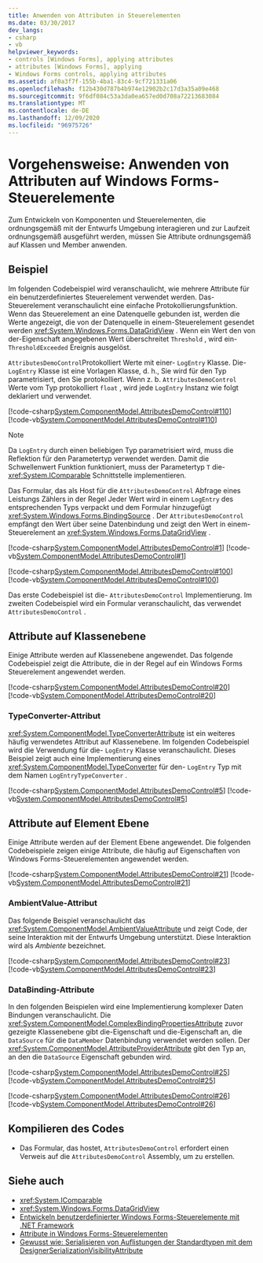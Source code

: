 ```yaml
---
title: Anwenden von Attributen in Steuerelementen
ms.date: 03/30/2017
dev_langs:
- csharp
- vb
helpviewer_keywords:
- controls [Windows Forms], applying attributes
- attributes [Windows Forms], applying
- Windows Forms controls, applying attributes
ms.assetid: af0a3f7f-155b-4ba1-83c4-9cf721331a06
ms.openlocfilehash: f12b430d787b4b974e12902b2c17d3a35a09e468
ms.sourcegitcommit: 9f6df084c53a3da0ea657ed0d708a72213683084
ms.translationtype: MT
ms.contentlocale: de-DE
ms.lasthandoff: 12/09/2020
ms.locfileid: "96975726"
---
```

# <a name="how-to-apply-attributes-in-windows-forms-controls"></a>Vorgehensweise: Anwenden von Attributen auf Windows Forms-Steuerelemente

Zum Entwickeln von Komponenten und Steuerelementen, die ordnungsgemäß mit der Entwurfs Umgebung interagieren und zur Laufzeit ordnungsgemäß ausgeführt werden, müssen Sie Attribute ordnungsgemäß auf Klassen und Member anwenden.  
  
## <a name="example"></a>Beispiel  

 Im folgenden Codebeispiel wird veranschaulicht, wie mehrere Attribute für ein benutzerdefiniertes Steuerelement verwendet werden. Das-Steuerelement veranschaulicht eine einfache Protokollierungsfunktion. Wenn das Steuerelement an eine Datenquelle gebunden ist, werden die Werte angezeigt, die von der Datenquelle in einem-Steuerelement gesendet werden <xref:System.Windows.Forms.DataGridView> . Wenn ein Wert den von der-Eigenschaft angegebenen Wert überschreitet `Threshold` , wird ein- `ThresholdExceeded` Ereignis ausgelöst.  
  
 `AttributesDemoControl`Protokolliert Werte mit einer- `LogEntry` Klasse. Die- `LogEntry` Klasse ist eine Vorlagen Klasse, d. h., Sie wird für den Typ parametrisiert, den Sie protokolliert. Wenn z. b. `AttributesDemoControl` Werte vom Typ protokolliert `float` , wird jede `LogEntry` Instanz wie folgt deklariert und verwendet.  
  
 [!code-csharp[System.ComponentModel.AttributesDemoControl#110](~/samples/snippets/csharp/VS_Snippets_Winforms/System.ComponentModel.AttributesDemoControl/CS/form1.cs#110)]
 [!code-vb[System.ComponentModel.AttributesDemoControl#110](~/samples/snippets/visualbasic/VS_Snippets_Winforms/System.ComponentModel.AttributesDemoControl/VB/form1.vb#110)]  
  
> [!NOTE]
> Da `LogEntry` durch einen beliebigen Typ parametrisiert wird, muss die Reflektion für den Parametertyp verwendet werden. Damit die Schwellenwert Funktion funktioniert, muss der Parametertyp `T` die- <xref:System.IComparable> Schnittstelle implementieren.  
  
 Das Formular, das als Host für die `AttributesDemoControl` Abfrage eines Leistungs Zählers in der Regel Jeder Wert wird in einem `LogEntry` des entsprechenden Typs verpackt und dem Formular hinzugefügt <xref:System.Windows.Forms.BindingSource> . Der `AttributesDemoControl` empfängt den Wert über seine Datenbindung und zeigt den Wert in einem-Steuerelement an <xref:System.Windows.Forms.DataGridView> .  
  
 [!code-csharp[System.ComponentModel.AttributesDemoControl#1](~/samples/snippets/csharp/VS_Snippets_Winforms/System.ComponentModel.AttributesDemoControl/CS/attributesdemocontrol.cs#1)]
 [!code-vb[System.ComponentModel.AttributesDemoControl#1](~/samples/snippets/visualbasic/VS_Snippets_Winforms/System.ComponentModel.AttributesDemoControl/VB/attributesdemocontrol.vb#1)]  
  
 [!code-csharp[System.ComponentModel.AttributesDemoControl#100](~/samples/snippets/csharp/VS_Snippets_Winforms/System.ComponentModel.AttributesDemoControl/CS/form1.cs#100)]
 [!code-vb[System.ComponentModel.AttributesDemoControl#100](~/samples/snippets/visualbasic/VS_Snippets_Winforms/System.ComponentModel.AttributesDemoControl/VB/form1.vb#100)]  
  
 Das erste Codebeispiel ist die- `AttributesDemoControl` Implementierung. Im zweiten Codebeispiel wird ein Formular veranschaulicht, das verwendet `AttributesDemoControl` .  
  
## <a name="class-level-attributes"></a>Attribute auf Klassenebene  

 Einige Attribute werden auf Klassenebene angewendet. Das folgende Codebeispiel zeigt die Attribute, die in der Regel auf ein Windows Forms Steuerelement angewendet werden.  
  
 [!code-csharp[System.ComponentModel.AttributesDemoControl#20](~/samples/snippets/csharp/VS_Snippets_Winforms/System.ComponentModel.AttributesDemoControl/CS/attributesdemocontrol.cs#20)]
 [!code-vb[System.ComponentModel.AttributesDemoControl#20](~/samples/snippets/visualbasic/VS_Snippets_Winforms/System.ComponentModel.AttributesDemoControl/VB/attributesdemocontrol.vb#20)]  
  
### <a name="typeconverter-attribute"></a>TypeConverter-Attribut  

 <xref:System.ComponentModel.TypeConverterAttribute> ist ein weiteres häufig verwendetes Attribut auf Klassenebene. Im folgenden Codebeispiel wird die Verwendung für die- `LogEntry` Klasse veranschaulicht. Dieses Beispiel zeigt auch eine Implementierung eines <xref:System.ComponentModel.TypeConverter> für den- `LogEntry` Typ mit dem Namen `LogEntryTypeConverter` .  
  
 [!code-csharp[System.ComponentModel.AttributesDemoControl#5](~/samples/snippets/csharp/VS_Snippets_Winforms/System.ComponentModel.AttributesDemoControl/CS/attributesdemocontrol.cs#5)]
 [!code-vb[System.ComponentModel.AttributesDemoControl#5](~/samples/snippets/visualbasic/VS_Snippets_Winforms/System.ComponentModel.AttributesDemoControl/VB/attributesdemocontrol.vb#5)]  
  
## <a name="member-level-attributes"></a>Attribute auf Element Ebene  

 Einige Attribute werden auf der Element Ebene angewendet. Die folgenden Codebeispiele zeigen einige Attribute, die häufig auf Eigenschaften von Windows Forms-Steuerelementen angewendet werden.  
  
 [!code-csharp[System.ComponentModel.AttributesDemoControl#21](~/samples/snippets/csharp/VS_Snippets_Winforms/System.ComponentModel.AttributesDemoControl/CS/attributesdemocontrol.cs#21)]
 [!code-vb[System.ComponentModel.AttributesDemoControl#21](~/samples/snippets/visualbasic/VS_Snippets_Winforms/System.ComponentModel.AttributesDemoControl/VB/attributesdemocontrol.vb#21)]  
  
### <a name="ambientvalue-attribute"></a>AmbientValue-Attribut  

 Das folgende Beispiel veranschaulicht das <xref:System.ComponentModel.AmbientValueAttribute> und zeigt Code, der seine Interaktion mit der Entwurfs Umgebung unterstützt. Diese Interaktion wird als *Ambiente* bezeichnet.  
  
 [!code-csharp[System.ComponentModel.AttributesDemoControl#23](~/samples/snippets/csharp/VS_Snippets_Winforms/System.ComponentModel.AttributesDemoControl/CS/attributesdemocontrol.cs#23)]
 [!code-vb[System.ComponentModel.AttributesDemoControl#23](~/samples/snippets/visualbasic/VS_Snippets_Winforms/System.ComponentModel.AttributesDemoControl/VB/attributesdemocontrol.vb#23)]  
  
### <a name="databinding-attributes"></a>DataBinding-Attribute  

 In den folgenden Beispielen wird eine Implementierung komplexer Daten Bindungen veranschaulicht. Die <xref:System.ComponentModel.ComplexBindingPropertiesAttribute> zuvor gezeigte Klassenebene gibt die-Eigenschaft und die-Eigenschaft an, die `DataSource` für die `DataMember` Datenbindung verwendet werden sollen. Der <xref:System.ComponentModel.AttributeProviderAttribute> gibt den Typ an, an den die `DataSource` Eigenschaft gebunden wird.  
  
 [!code-csharp[System.ComponentModel.AttributesDemoControl#25](~/samples/snippets/csharp/VS_Snippets_Winforms/System.ComponentModel.AttributesDemoControl/CS/attributesdemocontrol.cs#25)]
 [!code-vb[System.ComponentModel.AttributesDemoControl#25](~/samples/snippets/visualbasic/VS_Snippets_Winforms/System.ComponentModel.AttributesDemoControl/VB/attributesdemocontrol.vb#25)]  
  
 [!code-csharp[System.ComponentModel.AttributesDemoControl#26](~/samples/snippets/csharp/VS_Snippets_Winforms/System.ComponentModel.AttributesDemoControl/CS/attributesdemocontrol.cs#26)]
 [!code-vb[System.ComponentModel.AttributesDemoControl#26](~/samples/snippets/visualbasic/VS_Snippets_Winforms/System.ComponentModel.AttributesDemoControl/VB/attributesdemocontrol.vb#26)]  
  
## <a name="compiling-the-code"></a>Kompilieren des Codes  
  
- Das Formular, das hostet, `AttributesDemoControl` erfordert einen Verweis auf die `AttributesDemoControl` Assembly, um zu erstellen.  
  
## <a name="see-also"></a>Siehe auch

- <xref:System.IComparable>
- <xref:System.Windows.Forms.DataGridView>
- [Entwickeln benutzerdefinierter Windows Forms-Steuerelemente mit .NET Framework](developing-custom-windows-forms-controls.md)
- [Attribute in Windows Forms-Steuerelementen](attributes-in-windows-forms-controls.md)
- [Gewusst wie: Serialisieren von Auflistungen der Standardtypen mit dem DesignerSerializationVisibilityAttribute](/previous-versions/visualstudio/visual-studio-2013/ms171833(v=vs.120))
